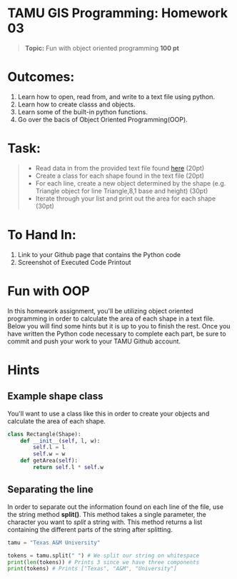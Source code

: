 # TAMU GIS Programming: Homework 03
>
>**Topic:** Fun with object oriented programming 
>**100 pt**


# **Outcomes:**
1. Learn how to open, read from, and write to a text file using python. 
2. Learn how to create classs and objects.
3. Learn some of the built-in python functions.
4. Go over the bacis of Object Oriented Programming(OOP).


# **Task:**
<!-- > - Create the class structure for objects that includes custom overrides (Str, Len)
> - Read data from a file
> - Create an object for each row of the file
> - Add each object to a list
> - Loop through each object in the list
> - Make each object do something via calling a function on each object -->
> - Read data in from the provided text file found [here](https://github.tamu.edu/TAMU-GEOG-676-GIS-Programming/Code/blob/master/code/03/shapes.txt) (20pt)
> - Create a class for each shape found in the text file (20pt)
> - For each line, create a new object determined by the shape (e.g. Triangle object for line Triangle,8,1 base and height) (30pt)
> - Iterate through your list and print out the area for each shape (30pt)

# **To Hand In:**
1. Link to your Github page that contains the Python code
2. Screenshot of Executed Code Printout
>
# Fun with OOP
In this homework assignment, you'll be utilizing object oriented programming in order to calculate the area of each shape in a text file. Below you will find some hints but it is up to you to finish the rest. Once you have written the Python code necessary to complete each part, be sure to commit and push your work to your TAMU Github account.
>
# Hints
## Example shape class
You'll want to use a class like this in order to create your objects and calculate the area of each shape.
>
```python
class Rectangle(Shape):
    def __init__(self, l, w):
        self.l = l
        self.w = w
    def getArea(self):
        return self.l * self.w
```
>
## Separating the line
In order to separate out the information found on each line of the file, use the string method **split()**. This method takes a single parameter, the character you want to *split* a string with. This method returns a list containing the different parts of the string after splitting.
>
```python
tamu = "Texas A&M University"

tokens = tamu.split(" ") # We split our string on whitespace
print(len(tokens)) # Prints 3 since we have three components
print(tokens) # Prints ["Texas", "A&M", "University"]
```
>
